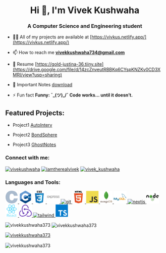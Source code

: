 <h1 align="center">Hi 👋, I'm Vivek Kushwaha</h1>
<h3 align="center">A Computer Science and Engineering student</h3>

- 👨‍💻 All of my projects are available at [https://vivkus.netlify.app/](https://vivkus.netlify.app/)

- 📫 How to reach me **vivekkushwaha734@gmail.com**

- 📄 Resume [https://gold-justina-36.tiiny.site](https://drive.google.com/file/d/14zcZnveutRBBKq6CYspKNZKv0CD3XMRI/view?usp=sharing)

- 📝 Important Notes  [download](https://github.com/vivekkushwaha373/Notes)

- ⚡ Fun fact **Funny: ¯\_(ツ)_/¯ Code works… until it doesn’t.**

  
<h2 align="left">Featured Projects:</h1>

- Project1 [AutoInterv](https://github.com/vivekkushwaha373/AutoInterv.git)

- Project2 [BondSphere](https://github.com/vivekkushwaha373/BondSpheree.git)

- Project3 [GhostNotes](https://github.com/vivekkushwaha373/GhostNotes.git)



<h3 align="left">Connect with me:</h3>
<p align="left">
<a href="https://linkedin.com/in/vivekushwaha" target="blank"><img align="center" src="https://raw.githubusercontent.com/rahuldkjain/github-profile-readme-generator/master/src/images/icons/Social/linked-in-alt.svg" alt="vivekushwaha" height="30" width="40" /></a>
<a href="https://instagram.com/iamtherealvivek" target="blank"><img align="center" src="https://raw.githubusercontent.com/rahuldkjain/github-profile-readme-generator/master/src/images/icons/Social/instagram.svg" alt="iamtherealvivek" height="30" width="40" /></a>
<a href="https://auth.geeksforgeeks.org/user/vivek_kushwaha" target="blank"><img align="center" src="https://raw.githubusercontent.com/rahuldkjain/github-profile-readme-generator/master/src/images/icons/Social/geeks-for-geeks.svg" alt="vivek_kushwaha" height="30" width="40" /></a>
</p>

<h3 align="left">Languages and Tools:</h3>
<p align="left"> <a href="https://www.cprogramming.com/" target="_blank" rel="noreferrer"> <img src="https://raw.githubusercontent.com/devicons/devicon/master/icons/c/c-original.svg" alt="c" width="40" height="40"/> </a> <a href="https://www.w3schools.com/cpp/" target="_blank" rel="noreferrer"> <img src="https://raw.githubusercontent.com/devicons/devicon/master/icons/cplusplus/cplusplus-original.svg" alt="cplusplus" width="40" height="40"/> </a> <a href="https://www.w3schools.com/css/" target="_blank" rel="noreferrer"> <img src="https://raw.githubusercontent.com/devicons/devicon/master/icons/css3/css3-original-wordmark.svg" alt="css3" width="40" height="40"/> </a> <a href="https://expressjs.com" target="_blank" rel="noreferrer"> <img src="https://raw.githubusercontent.com/devicons/devicon/master/icons/express/express-original-wordmark.svg" alt="express" width="40" height="40"/> </a> <a href="https://git-scm.com/" target="_blank" rel="noreferrer"> <img src="https://www.vectorlogo.zone/logos/git-scm/git-scm-icon.svg" alt="git" width="40" height="40"/> </a> <a href="https://www.w3.org/html/" target="_blank" rel="noreferrer"> <img src="https://raw.githubusercontent.com/devicons/devicon/master/icons/html5/html5-original-wordmark.svg" alt="html5" width="40" height="40"/> </a> <a href="https://developer.mozilla.org/en-US/docs/Web/JavaScript" target="_blank" rel="noreferrer"> <img src="https://raw.githubusercontent.com/devicons/devicon/master/icons/javascript/javascript-original.svg" alt="javascript" width="40" height="40"/> </a> <a href="https://www.mongodb.com/" target="_blank" rel="noreferrer"> <img src="https://raw.githubusercontent.com/devicons/devicon/master/icons/mongodb/mongodb-original-wordmark.svg" alt="mongodb" width="40" height="40"/> </a> <a href="https://www.mysql.com/" target="_blank" rel="noreferrer"> <img src="https://raw.githubusercontent.com/devicons/devicon/master/icons/mysql/mysql-original-wordmark.svg" alt="mysql" width="40" height="40"/> </a> <a href="https://nextjs.org/" target="_blank" rel="noreferrer"> <img src="https://cdn.worldvectorlogo.com/logos/nextjs-2.svg" alt="nextjs" width="40" height="40"/> </a> <a href="https://nodejs.org" target="_blank" rel="noreferrer"> <img src="https://raw.githubusercontent.com/devicons/devicon/master/icons/nodejs/nodejs-original-wordmark.svg" alt="nodejs" width="40" height="40"/> </a> <a href="https://reactjs.org/" target="_blank" rel="noreferrer"> <img src="https://raw.githubusercontent.com/devicons/devicon/master/icons/react/react-original-wordmark.svg" alt="react" width="40" height="40"/> </a> <a href="https://redux.js.org" target="_blank" rel="noreferrer"> <img src="https://raw.githubusercontent.com/devicons/devicon/master/icons/redux/redux-original.svg" alt="redux" width="40" height="40"/> </a> <a href="https://tailwindcss.com/" target="_blank" rel="noreferrer"> <img src="https://www.vectorlogo.zone/logos/tailwindcss/tailwindcss-icon.svg" alt="tailwind" width="40" height="40"/> </a> <a href="https://www.typescriptlang.org/" target="_blank" rel="noreferrer"> <img src="https://raw.githubusercontent.com/devicons/devicon/master/icons/typescript/typescript-original.svg" alt="typescript" width="40" height="40"/> </a> </p>

<p><img align="left" src="https://github-readme-stats.vercel.app/api/top-langs?username=vivekkushwaha373&show_icons=true&locale=en&layout=compact" alt="vivekkushwaha373" /></p>

<p>&nbsp;<img align="center" src="https://github-readme-stats.vercel.app/api?username=vivekkushwaha373&show_icons=true&locale=en" alt="vivekkushwaha373" /></p>

<p align="left"> <a href="https://github.com/ryo-ma/github-profile-trophy"><img src="https://github-profile-trophy.vercel.app/?username=vivekkushwaha373" alt="vivekkushwaha373" /></a> </p>

<p><img align="center" src="https://github-readme-streak-stats.herokuapp.com/?user=vivekkushwaha373&" alt="vivekkushwaha373" /></p>
